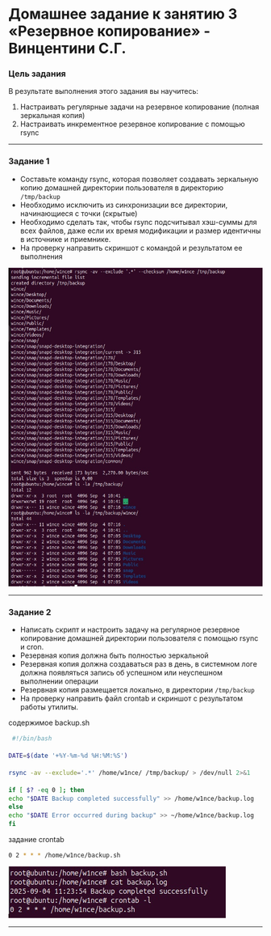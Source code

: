 # Домашнее задание к занятию 3 «Резервное копирование» - Винцентини С.Г.

### Цель задания
В результате выполнения этого задания вы научитесь:
1. Настраивать регулярные задачи на резервное копирование (полная зеркальная копия)
2. Настраивать инкрементное резервное копирование с помощью rsync

------

### Задание 1
- Составьте команду rsync, которая позволяет создавать зеркальную копию домашней директории пользователя в директорию `/tmp/backup`
- Необходимо исключить из синхронизации все директории, начинающиеся с точки (скрытые)
- Необходимо сделать так, чтобы rsync подсчитывал хэш-суммы для всех файлов, даже если их время модификации и размер идентичны в источнике и приемнике.
- На проверку направить скриншот с командой и результатом ее выполнения

![Задание 1](https://github.com/w1ncez/myfirstrepo/blob/main/homeworks/highavaliability/rsync/1%20(1).jpg?raw=true)


------

### Задание 2
- Написать скрипт и настроить задачу на регулярное резервное копирование домашней директории пользователя с помощью rsync и cron.
- Резервная копия должна быть полностью зеркальной
- Резервная копия должна создаваться раз в день, в системном логе должна появляться запись об успешном или неуспешном выполнении операции
- Резервная копия размещается локально, в директории `/tmp/backup`
- На проверку направить файл crontab и скриншот с результатом работы утилиты.

содержимое backup.sh
```bash
 #!/bin/bash

DATE=$(date '+%Y-%m-%d %H:%M:%S')

rsync -av --exclude='.*' /home/w1nce/ /tmp/backup/ > /dev/null 2>&1

if [ $? -eq 0 ]; then
echo "$DATE Backup completed successfully" >> /home/w1nce/backup.log
else
echo "$DATE Error occurred during backup" >> ~/home/w1nce/backup.log
fi
```
задание crontab
```bash
0 2 * * * /home/w1nce/backup.sh
```

![Задание 2](https://github.com/w1ncez/myfirstrepo/blob/main/homeworks/highavaliability/rsync/2%20(1).jpg?raw=true)


------

